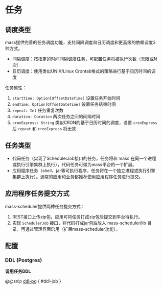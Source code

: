 # 任务

## 调度类型

mass提供完善的任务调度功能，支持间隔调度和日历调度和更高级的依赖调度3种方式。

- 间隔调度：按指定的时间间隔调度任务，可配置任务将被执行次数（无限或N次）
- 日历调度：使用类似UNIX/Linux Crontab格式的策略进行基于日历时间的调度

任务属性：

1. `startTime: Option[OffsetDateTime]` 设置任务开始时间
0. `endTime: Option[OffsetDateTime]` 设置任务结束时间
0. `repeat: Int` 任务重复次数
0. `duration: Duration` 两次任务之间的间隔时间
0. `cronExpress: String` 类似CRON的基于日历时间的调度，设置 `cronExpress` 后 `repeat` 和 `cronExpress` 将无效

## 任务类型

- 代码任务（实现了SchedulerJob接口的任务，任务将和 mass 在同一个进程或执行引擎集群上执行），代码任务可做为mass平台的一个扩展。
- 应用程序任务（shell、jar等可执行程序，任务将在一个独立进程或执行引擎集群上执行）。通常的应用和业务都推荐使用应用程序任务进行提交。

## 应用程序任务提交方式

mass-scheduler提供两种任务提交方式：

1. REST接口上传zip包，应用可将任务打成zip包后提交到平台待执行。
0. 实现 `SchedulerJob` 接口，将代码打成jar包后放入 mass-scheduler/lib 目录，再通过管理界面启用（扩展mass-scheduler功能）。

## 配置

### DDL (Postgres)

**调用任务DDL**

@@snip [ddl-pg](../_code/pg-ddl.sql) { #ddl-job }
